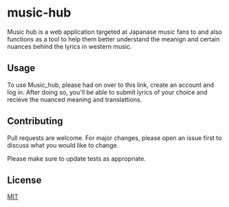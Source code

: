 # music-hub
Music hub is a web application targeted at Japanase music fans to and also functions as a tool to help them better understand the meanign and certain nuances behind the lyrics in western music.


## Usage
To use Music_hub, please had on over to this link, create an account and log in. After doing so, you'll be able to submit lyrics of your choice and recieve the nuanced meaning and translattions. 

## Contributing
Pull requests are welcome. For major changes, please open an issue first to discuss what you would like to change.

Please make sure to update tests as appropriate.

## License
[MIT](https://choosealicense.com/licenses/mit/)
